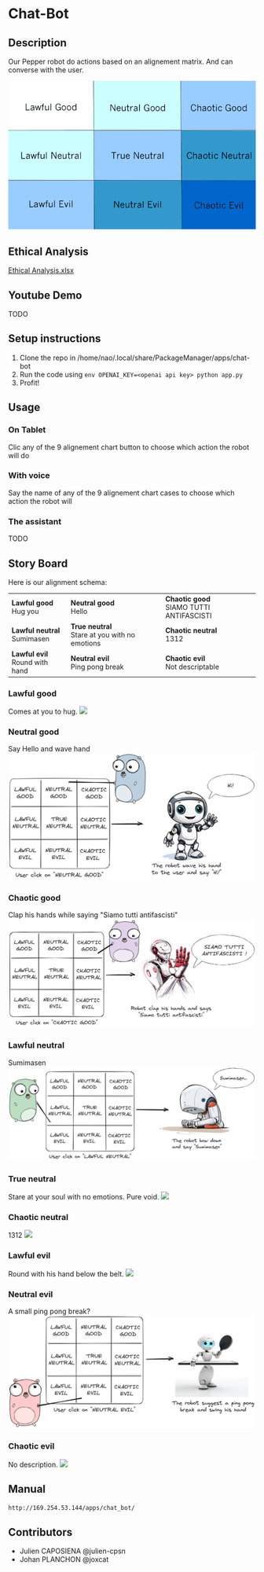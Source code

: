# Chat-Bot

## Description

Our Pepper robot do actions based on an alignement matrix. And can converse with the user.

![Main character alignment](images/main_character_alignment.png)

## Ethical Analysis
[Ethical Analysis.xlsx](./Analyse_ethique.xlsx)

## Youtube Demo
TODO

## Setup instructions
1. Clone the repo in /home/nao/.local/share/PackageManager/apps/chat-bot
2. Run the code using `env OPENAI_KEY=<openai api key> python app.py`
3. Profit!

## Usage
### On Tablet
Clic any of the 9 alignement chart button to choose which action the robot will do

### With voice
Say the name of any of the 9 alignement chart cases to choose which action the robot will

### The assistant
TODO

## Story Board

Here is our alignment schema:

<table>
    <tr>
        <td>
            <b>Lawful good</b><br>
            Hug you
        </td>
        <td>
            <b>Neutral good</b><br>
            Hello
        </td>
        <td>
            <b>Chaotic good</b><br>
            SIAMO TUTTI ANTIFASCISTI
        </td>
    </tr>
    <tr>
        <td>
            <b>Lawful neutral</b><br>
            Sumimasen
        </td>
        <td>
            <b>True neutral</b><br>
            Stare at you with no emotions
        </td>
        <td>
            <b>Chaotic neutral</b><br>
            1312
        </td>
    </tr>
    <tr>
        <td>
            <b>Lawful evil</b><br>
            Round with hand
        </td>
        <td>
            <b>Neutral evil</b><br>
            Ping pong break
        </td>
        <td>
            <b>Chaotic evil</b><br>
            Not descriptable
        </td>
    </tr>
</table>

### Lawful good

Comes at you to hug.
![](images/lawful-good.png)

### Neutral good

Say Hello and wave hand
![](images/neutral-good.png)

### Chaotic good

Clap his hands while saying "Siamo tutti antifascisti"
![](./images/chaotic-good.png)

### Lawful neutral

Sumimasen
![](images/lawful-neutral.png)

### True neutral

Stare at your soul with no emotions. Pure void.
![](images/true-neutral.png)

### Chaotic neutral

1312
![](images/chaotic-neutral.png)

### Lawful evil

Round with his hand below the belt.
![](images/lawful-evil.png)

### Neutral evil

A small ping pong break?
![](images/neutral-evil.png)

### Chaotic evil

No description.
![](images/chaotic-evil.png)

## Manual

```
http://169.254.53.144/apps/chat_bot/
```

## Contributors

- Julien CAPOSIENA @julien-cpsn
- Johan PLANCHON @joxcat
